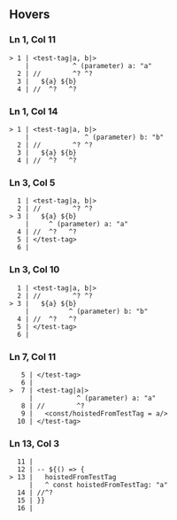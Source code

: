 ## Hovers
### Ln 1, Col 11
```marko
> 1 | <test-tag|a, b|>
    |           ^ (parameter) a: "a"
  2 | //        ^? ^?
  3 |   ${a} ${b}
  4 | //  ^?   ^?
```

### Ln 1, Col 14
```marko
> 1 | <test-tag|a, b|>
    |              ^ (parameter) b: "b"
  2 | //        ^? ^?
  3 |   ${a} ${b}
  4 | //  ^?   ^?
```

### Ln 3, Col 5
```marko
  1 | <test-tag|a, b|>
  2 | //        ^? ^?
> 3 |   ${a} ${b}
    |     ^ (parameter) a: "a"
  4 | //  ^?   ^?
  5 | </test-tag>
  6 |
```

### Ln 3, Col 10
```marko
  1 | <test-tag|a, b|>
  2 | //        ^? ^?
> 3 |   ${a} ${b}
    |          ^ (parameter) b: "b"
  4 | //  ^?   ^?
  5 | </test-tag>
  6 |
```

### Ln 7, Col 11
```marko
   5 | </test-tag>
   6 |
>  7 | <test-tag|a|>
     |           ^ (parameter) a: "a"
   8 | //        ^?
   9 |   <const/hoistedFromTestTag = a/>
  10 | </test-tag>
```

### Ln 13, Col 3
```marko
  11 |
  12 | -- ${() => {
> 13 |   hoistedFromTestTag
     |   ^ const hoistedFromTestTag: "a"
  14 | //^?
  15 | }}
  16 |
```


